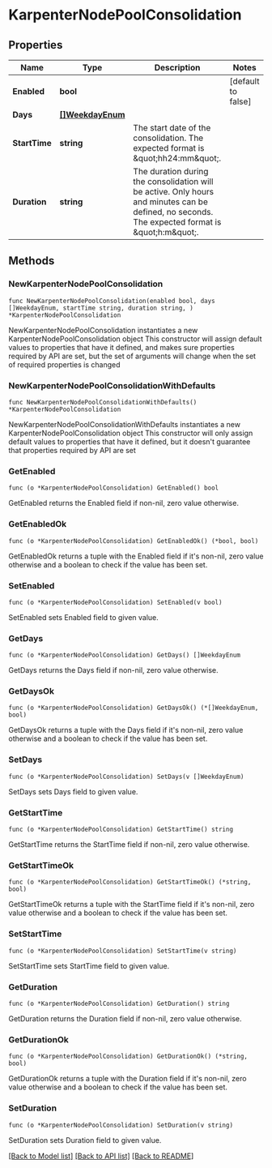 # KarpenterNodePoolConsolidation

## Properties

Name | Type | Description | Notes
------------ | ------------- | ------------- | -------------
**Enabled** | **bool** |  | [default to false]
**Days** | [**[]WeekdayEnum**](WeekdayEnum.md) |  | 
**StartTime** | **string** | The start date of the consolidation. The expected format is \&quot;hh24:mm\&quot;.  | 
**Duration** | **string** | The duration during the consolidation will be active. Only hours and minutes can be defined, no seconds. The expected format is \&quot;h:m\&quot;.  | 

## Methods

### NewKarpenterNodePoolConsolidation

`func NewKarpenterNodePoolConsolidation(enabled bool, days []WeekdayEnum, startTime string, duration string, ) *KarpenterNodePoolConsolidation`

NewKarpenterNodePoolConsolidation instantiates a new KarpenterNodePoolConsolidation object
This constructor will assign default values to properties that have it defined,
and makes sure properties required by API are set, but the set of arguments
will change when the set of required properties is changed

### NewKarpenterNodePoolConsolidationWithDefaults

`func NewKarpenterNodePoolConsolidationWithDefaults() *KarpenterNodePoolConsolidation`

NewKarpenterNodePoolConsolidationWithDefaults instantiates a new KarpenterNodePoolConsolidation object
This constructor will only assign default values to properties that have it defined,
but it doesn't guarantee that properties required by API are set

### GetEnabled

`func (o *KarpenterNodePoolConsolidation) GetEnabled() bool`

GetEnabled returns the Enabled field if non-nil, zero value otherwise.

### GetEnabledOk

`func (o *KarpenterNodePoolConsolidation) GetEnabledOk() (*bool, bool)`

GetEnabledOk returns a tuple with the Enabled field if it's non-nil, zero value otherwise
and a boolean to check if the value has been set.

### SetEnabled

`func (o *KarpenterNodePoolConsolidation) SetEnabled(v bool)`

SetEnabled sets Enabled field to given value.


### GetDays

`func (o *KarpenterNodePoolConsolidation) GetDays() []WeekdayEnum`

GetDays returns the Days field if non-nil, zero value otherwise.

### GetDaysOk

`func (o *KarpenterNodePoolConsolidation) GetDaysOk() (*[]WeekdayEnum, bool)`

GetDaysOk returns a tuple with the Days field if it's non-nil, zero value otherwise
and a boolean to check if the value has been set.

### SetDays

`func (o *KarpenterNodePoolConsolidation) SetDays(v []WeekdayEnum)`

SetDays sets Days field to given value.


### GetStartTime

`func (o *KarpenterNodePoolConsolidation) GetStartTime() string`

GetStartTime returns the StartTime field if non-nil, zero value otherwise.

### GetStartTimeOk

`func (o *KarpenterNodePoolConsolidation) GetStartTimeOk() (*string, bool)`

GetStartTimeOk returns a tuple with the StartTime field if it's non-nil, zero value otherwise
and a boolean to check if the value has been set.

### SetStartTime

`func (o *KarpenterNodePoolConsolidation) SetStartTime(v string)`

SetStartTime sets StartTime field to given value.


### GetDuration

`func (o *KarpenterNodePoolConsolidation) GetDuration() string`

GetDuration returns the Duration field if non-nil, zero value otherwise.

### GetDurationOk

`func (o *KarpenterNodePoolConsolidation) GetDurationOk() (*string, bool)`

GetDurationOk returns a tuple with the Duration field if it's non-nil, zero value otherwise
and a boolean to check if the value has been set.

### SetDuration

`func (o *KarpenterNodePoolConsolidation) SetDuration(v string)`

SetDuration sets Duration field to given value.



[[Back to Model list]](../README.md#documentation-for-models) [[Back to API list]](../README.md#documentation-for-api-endpoints) [[Back to README]](../README.md)


